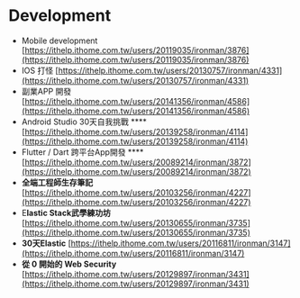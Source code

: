 # Development

- Mobile development [https://ithelp.ithome.com.tw/users/20119035/ironman/3876](https://ithelp.ithome.com.tw/users/20119035/ironman/3876)
- IOS 打怪 [https://ithelp.ithome.com.tw/users/20130757/ironman/4331](https://ithelp.ithome.com.tw/users/20130757/ironman/4331)
- 副業APP 開發 [https://ithelp.ithome.com.tw/users/20141356/ironman/4586](https://ithelp.ithome.com.tw/users/20141356/ironman/4586)
- Android Studio 30天自我挑戰 ****[https://ithelp.ithome.com.tw/users/20139258/ironman/4114](https://ithelp.ithome.com.tw/users/20139258/ironman/4114)
- Flutter / Dart 跨平台App開發 ****[https://ithelp.ithome.com.tw/users/20089214/ironman/3872](https://ithelp.ithome.com.tw/users/20089214/ironman/3872)
- **全端工程師生存筆記** [https://ithelp.ithome.com.tw/users/20103256/ironman/4227](https://ithelp.ithome.com.tw/users/20103256/ironman/4227)
- E**lastic Stack武學練功坊** [https://ithelp.ithome.com.tw/users/20130655/ironman/3735](https://ithelp.ithome.com.tw/users/20130655/ironman/3735)
- **30天Elastic** [https://ithelp.ithome.com.tw/users/20116811/ironman/3147](https://ithelp.ithome.com.tw/users/20116811/ironman/3147)
- **從 0 開始的 Web Security** [https://ithelp.ithome.com.tw/users/20129897/ironman/3431](https://ithelp.ithome.com.tw/users/20129897/ironman/3431)